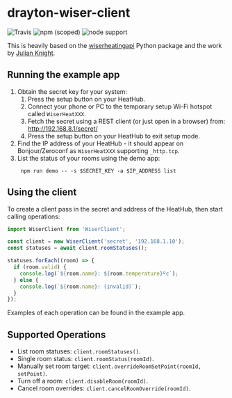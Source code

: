 # drayton-wiser-client

![Travis](https://img.shields.io/travis/com/stringbean/drayton-wiser-client)
![npm (scoped)](https://img.shields.io/npm/v/@stringbean/drayton-wiser-client)
![node support](https://img.shields.io/node/v-lts/@stringbean/drayton-wiser-client)

This is heavily based on the [wiserheatingapi](https://github.com/asantaga/wiserheatingapi) Python package and 
the work by [Julian Knight](https://it.knightnet.org.uk/kb/nr-qa/drayton-wiser-heating-control/).

## Running the example app

1. Obtain the secret key for your system:
    1. Press the setup button on your HeatHub.
    2. Connect your phone or PC to the temporary setup Wi-Fi hotspot called `WiserHeatXXX`.
    3. Fetch the secret using a REST client (or just open in a browser) from: http://192.168.8.1/secret/
    4. Press the setup button on your HeatHub to exit setup mode.
2. Find the IP address of your HeatHub - it should appear on Bonjour/Zeroconf as `WiserHeatXXX` supporting `_http.tcp`.
3. List the status of your rooms using the demo app:
    ```shell script
     npm run demo -- -s $SECRET_KEY -a $IP_ADDRESS list
    ```

## Using the client

To create a client pass in the secret and address of the HeatHub, then start calling operations:

```typescript
import WiserClient from 'WiserClient';

const client = new WiserClient('secret', '192.168.1.10');
const statuses = await client.roomStatuses();

statuses.forEach((room) => {
  if (room.valid) {
    console.log(`${room.name}: ${room.temperature}ºc`);
  } else {
    console.log(`${room.name}: (invalid)`);
  }
});
```

Examples of each operation can be found in the example app.

## Supported Operations

* List room statuses: `client.roomStatuses()`.
* Single room status: `client.roomStatus(roomId)`.
* Manually set room target: `client.overrideRoomSetPoint(roomId, setPoint)`.
* Turn off a room: `client.disableRoom(roomId)`.
* Cancel room overrides: `client.cancelRoomOverride(roomId)`.